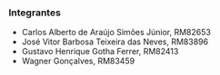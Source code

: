<h3>Integrantes</h3>
<ul>
  <li>Carlos Alberto de Araújo Simões Júnior, RM82653</li>
  <li>José Vitor Barbosa Teixeira das Neves, RM83896</li>
  <li>Gustavo Henrique Gotha Ferrer, RM82413</li>
  <li>Wagner Gonçalves, RM83459</li>
</ul>

